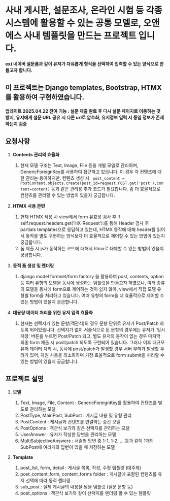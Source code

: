 # 사내 게시판, 설문조사, 온라인 시험 등 각종 시스템에 활용할 수 있는 공통 모델로, 오앤에스 사내 템플릿을 만드는 프로젝트 입니다.
#### ex) 네이버 설문폼과 같이 유저가 자유롭게 형식을 선택하여 입력할 수 있는 양식으로 만들고자 합니다.
## 이 프로젝트는 Django templates, Bootstrap, HTMX를 활용하여 구현하였습니다.

#### 업데이트 2025.04.22 잔여 기능 : 설문 제출 완료 후 다시 설문 페이지로 이동하는 것 방지, 유저에게 설문 URL 공유 시 다른 url로 암호화, 유저정보 입력 시 동일 정보가 존재하는지 검증

## 요청사항
1. **Contents 관리의 효율화**
   1. 현재 모델 구조는 Text, Image, File 등을 개별 모델로 관리하며, GenericForeignKey를 사용하여 접근하고 있습니다. 
     이 경우 각 컨텐츠에 대한 관리는 용이하지만, 컨텐츠 생성 시 
     ` post_content = PostContent.objects.create(post_id=request.POST.get('post'),content=content)` 등과 같은 관리용 추가 코드가 필요합니다.
     좀 더 효율적으로 컨텐츠를 관리할 수 있는 방법이 있을지 궁금합니다.

2. **HTMX 사용 관련**
   1. 현재 HTMX 적용 시 view에서 form 유효성 검사 후 if self.request.headers.get('HX-Request'):를 통해 Header 검사 후 partials templates으로 응답하고 있는데,
      HTMX 동작에 대해 header를 읽어서 동작을 별도 구현하는 방식보다 더 효율적으로 제어할 수 있는 방법이 있는지 궁금합니다.
   2. 폼 제출 시 js가 동작하는 코드에 대해서 htmx로 대체할 수 있는 방법이 있을지 궁금합니다.

3. **동적 폼 생성 및 렌더링**
   1. django model formset/form factory 을 활용하여 post, contents, option 등 여러 유형의 모델을 동시에 생성하는 템플릿을 만들고자 하였으나,
      여러 종류의 모델을 동시에 form으로 제어하는 것이 쉽지 않아, view에서 직접 모델 유형별 form을 처리하고 있습니다.
      여러 유형의 form을 더 효율적으로 제어할 수 있는 방법이 있을지 궁금합니다.
   
4. **대용량 데이터 처리를 위한 유저 입력 효율화**
   1. 현재는 선택지가 있는 문항(객관식)의 경우 문항 단위로 유저가 Post/Patch 하도록 되어있습니다.
      선택지가 없이 서술식으로 된 문항의 경우에는 유저가 '임시저장' 버튼을 누르면 Post/Patch 되고, 
      별도 유저의 동작이 없는 경우 마지막 최종 form 제출 시 post/patch 되도록 구현되어 있습니다.
      그러나 이후 대규모 유저 데이터 처리 시, 동시에 post/patch가 발생할 경우 서버 부하가 발생할 우려가 있어,
      자원 사용을 최소화하며 가장 효율적으로 form submit을 처리할 수 있는 방법이 있을지 궁금합니다.

## 프로젝트 설명
1. **모델**
   1. Text, Image, File, Content : GenericForeignKey를 활용하여 컨텐츠를 별도로 관리하는 모델
   2. PostType, MainPost, SubPost : 게시글 내용 및 유형 관리
   3. PostContent : 게시글과 컨텐츠를 연결하는 중간 모델
   4. PostOptions : 객관식 보기와 같은 선택지를 관리하는 모델
   5. UserAnswer : 유저가 작성한 답변을 관리하는 모델
   6. MultiSubjectiveAnswers : 서술형 답변 중 1-1, 1-2, ... 등과 같이 1개의 SubPost에 여러개의 답변이 있을 때 저장하는 모델

2. **Template**
   1. post_list, form, detail : 게시글 목록, 작성, 수정 템플릿 (대주제)
   2. post_content_form, content_forms folder : 게시글에 포함된 컨텐츠를 유저 선택에 따라 동적 렌더링
   3. sub_post : 실제 게시글의 내용을 담을 템플릿 (질문 문항 등)
   4. post_options : 객관식 보기와 같이 선택지를 렌더링 할 수 있는 템플릿